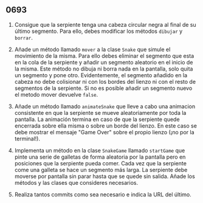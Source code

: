 ## 0693

1. Consigue que la serpiente tenga una cabeza circular negra al final de su último segmento. Para ello, debes modificar los métodos `dibujar` y `borrar`.

2. Añade un método llamado `mover` a la clase `Snake` que simule el movimiento de la misma. Para ello debes eliminar el segmento que esta en la cola de la serpiente y añadir un segmento aleatorio en el inicio de la misma. Este método no dibuja ni borra nada en la pantalla, solo quita un segmento y pone otro. Evidentemente, el segmento añadido en la cabeza no debe colisionar ni con los bordes del lienzo ni con el resto de segmentos de la serpiente. Si no es posible añadir un segmento nuevo el metodo mover devuelve `false`.

3. Añade un método llamado `animateSnake` que lleve a cabo una animacion consistente en que la serpiente se mueve aleatoriamente por toda la pantalla. La animación termina en caso de que la serpiente quede encerrada sobre ella misma o sobre un borde del lienzo. En este caso se debe mostrar el mensaje "Game Over" sobre el propio lienzo (¡no por la terminal!).

4. Implementa un método en la clase `SnakeGame` llamado `startGame` que pinte una serie de galletas de forma aleatoria por la pantalla pero en posiciones que la serpiente pueda comer. Cada vez que la serpiente come una galleta se hace un segmento más larga. La serpiente debe moverse por pantalla sin parar hasta que se quede sin salida. Añade los métodos y las clases que consideres necesarios.

4. Realiza tantos commits como sea necesario e indica la URL del último.
